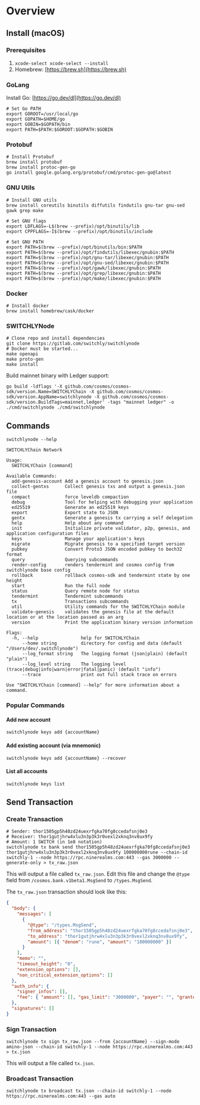 # Overview

## Install (macOS)

### Prerequisites

1. `xcode-select xcode-select --install`
2. Homebrew: [https://brew.sh](https://brew.sh)

### GoLang

Install Go: [https://go.dev/dl](https://go.dev/dl)

```shell
# Set Go PATH
export GOROOT=/usr/local/go
export GOPATH=$HOME/go
export GOBIN=$GOPATH/bin
export PATH=$PATH:$GOROOT:$GOPATH:$GOBIN
```

### Protobuf

```shell
# Install Protobuf
brew install protobuf
brew install protoc-gen-go
go install google.golang.org/protobuf/cmd/protoc-gen-go@latest
```

### GNU Utils

```shell
# Install GNU utils
brew install coreutils binutils diffutils findutils gnu-tar gnu-sed gawk grep make

# Set GNU flags
export LDFLAGS=-L$(brew --prefix)/opt/binutils/lib
export CPPFLAGS=-I$(brew --prefix)/opt/binutils/include

# Set GNU PATH
export PATH=$(brew --prefix)/opt/binutils/bin:$PATH
export PATH=$(brew --prefix)/opt/findutils/libexec/gnubin:$PATH
export PATH=$(brew --prefix)/opt/gnu-tar/libexec/gnubin:$PATH
export PATH=$(brew --prefix)/opt/gnu-sed/libexec/gnubin:$PATH
export PATH=$(brew --prefix)/opt/gawk/libexec/gnubin:$PATH
export PATH=$(brew --prefix)/opt/grep/libexec/gnubin:$PATH
export PATH=$(brew --prefix)/opt/make/libexec/gnubin:$PATH
```

### Docker

```shell
# Install docker
brew install homebrew/cask/docker
```

### SWITCHLYNode

```shell
# Clone repo and install dependencies
git clone https://gitlab.com/switchly/switchlynode
# Docker must be started...
make openapi
make proto-gen
make install
```

Build mainnet binary with Ledger support:

```shell
go build -ldflags '-X github.com/cosmos/cosmos-sdk/version.Name=SWITCHLYChain -X github.com/cosmos/cosmos-sdk/version.AppName=switchlynode -X github.com/cosmos/cosmos-sdk/version.BuildTags=mainnet,ledger' -tags "mainnet ledger" -o ./cmd/switchlynode ./cmd/switchlynode
```

## Commands

`switchlynode --help`

```text
SWITCHLYChain Network

Usage:
  SWITCHLYChain [command]

Available Commands:
  add-genesis-account Add a genesis account to genesis.json
  collect-gentxs      Collect genesis txs and output a genesis.json file
  compact             force leveldb compaction
  debug               Tool for helping with debugging your application
  ed25519             Generate an ed25519 keys
  export              Export state to JSON
  gentx               Generate a genesis tx carrying a self delegation
  help                Help about any command
  init                Initialize private validator, p2p, genesis, and application configuration files
  keys                Manage your application's keys
  migrate             Migrate genesis to a specified target version
  pubkey              Convert Proto3 JSON encoded pubkey to bech32 format
  query               Querying subcommands
  render-config       renders tendermint and cosmos config from switchlynode base config
  rollback            rollback cosmos-sdk and tendermint state by one height
  start               Run the full node
  status              Query remote node for status
  tendermint          Tendermint subcommands
  tx                  Transactions subcommands
  util                Utility commands for the SWITCHLYChain module
  validate-genesis    validates the genesis file at the default location or at the location passed as an arg
  version             Print the application binary version information

Flags:
  -h, --help                help for SWITCHLYChain
      --home string         directory for config and data (default "/Users/dev/.switchlynode")
      --log_format string   The logging format (json|plain) (default "plain")
      --log_level string    The logging level (trace|debug|info|warn|error|fatal|panic) (default "info")
      --trace               print out full stack trace on errors

Use "SWITCHLYChain [command] --help" for more information about a command.
```

### Popular Commands

#### Add new account

```text
switchlynode keys add {accountName}
```

#### Add existing account (via mnemonic)

```text
switchlynode keys add {accountName} --recover
```

#### List all accounts

```text
switchlynode keys list
```

## Send Transaction

### Create Transaction

```text
# Sender: thor1505gp5h48zd24uexrfgka70fg8ccedafsnj0e3
# Receiver: thor1gutjhrw4xlu3n3p3k3r0vexl2xknq3nv8ux9fy
# Amount: 1 SWITCH (in 1e8 notation)
switchlynode tx bank send thor1505gp5h48zd24uexrfgka70fg8ccedafsnj0e3 thor1gutjhrw4xlu3n3p3k3r0vexl2xknq3nv8ux9fy 100000000rune --chain-id switchly-1 --node https://rpc.ninerealms.com:443 --gas 3000000 --generate-only > tx_raw.json
```

This will output a file called `tx_raw.json`. Edit this file and change the `@type` field from `/cosmos.bank.v1beta1.MsgSend` to `/types.MsgSend`.

The `tx_raw.json` transaction should look like this:

```json
{
  "body": {
    "messages": [
      {
        "@type": "/types.MsgSend",
        "from_address": "thor1505gp5h48zd24uexrfgka70fg8ccedafsnj0e3",
        "to_address": "thor1gutjhrw4xlu3n3p3k3r0vexl2xknq3nv8ux9fy",
        "amount": [{ "denom": "rune", "amount": "100000000" }]
      }
    ],
    "memo": "",
    "timeout_height": "0",
    "extension_options": [],
    "non_critical_extension_options": []
  },
  "auth_info": {
    "signer_infos": [],
    "fee": { "amount": [], "gas_limit": "3000000", "payer": "", "granter": "" }
  },
  "signatures": []
}
```

### Sign Transaction

```text
switchlynode tx sign tx_raw.json --from {accountName} --sign-mode amino-json --chain-id switchly-1 --node https://rpc.ninerealms.com:443 > tx.json
```

This will output a file called `tx.json`.

### Broadcast Transaction

```text
switchlynode tx broadcast tx.json --chain-id switchly-1 --node https://rpc.ninerealms.com:443 --gas auto
```
